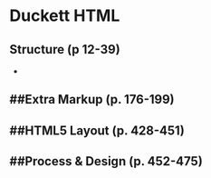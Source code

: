 # Duckett HTML 

## **Structure (p 12-39)**
- 


##**Extra Markup (p. 176-199)**
-


##**HTML5 Layout (p. 428-451)**
-

##**Process & Design (p. 452-475)**
-
